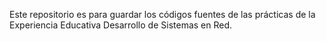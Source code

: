 Este repositorio es para guardar los códigos fuentes de las prácticas de la Experiencia Educativa Desarrollo de Sistemas en Red.
